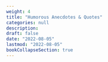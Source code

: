 ```yaml
---
weight: 4
title: "Humorous Anecdotes & Quotes"
categories: null
description: 
draft: false
date: "2022-08-05"
lastmod: "2022-08-05"
bookCollapseSection: true
---
```


